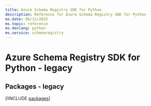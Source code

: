 ```yaml
---
title: Azure Schema Registry SDK for Python
description: Reference for Azure Schema Registry SDK for Python
ms.date: 06/12/2025
ms.topic: reference
ms.devlang: python
ms.service: schemaregistry
---
```

# Azure Schema Registry SDK for Python - legacy
## Packages - legacy
[!INCLUDE [packages](schema-registry-index.md)]
